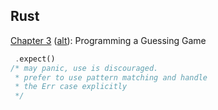 ## Rust

[Chapter 3](https://doc.rust-lang.org/stable/book/ch03-00-common-programming-concepts.html) ([alt](https://rust-book.cs.brown.edu/ch03-05-control-flow.html)): Programming a Guessing Game

```rust
 .expect()
/* may panic, use is discouraged.
 * prefer to use pattern matching and handle
 * the Err case explicitly
 */
```

